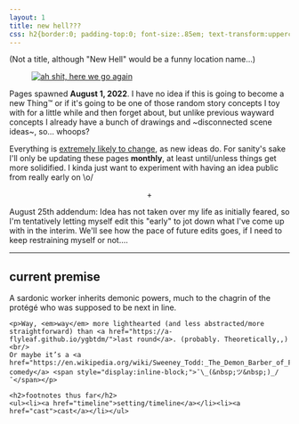 ```yaml
---
layout: 1
title: new hell???
css: h2{border:0; padding-top:0; font-size:.85em; text-transform:uppercase; letter-spacing:0.05em; word-spacing:0.05em; color:#808080; margin-top:1em;} section{text-align:center;} ul{margin:0; list-style-type:none;} li{display:inline-block;} li:before,ul:after{content:"·"; margin:0 .25em; color:#808080;} h2+p{margin-top:0;}
---
```

(Not a title, although "New Hell" would be a funny location name...)

<figure><a href="https://knowyourmeme.com/memes/ah-shit-here-we-go-again"><img src="https://external-content.duckduckgo.com/iu/?u=https%3A%2F%2Fpreview.redd.it%2Fird4pu2fm8s21.jpg%3Fauto%3Dwebp%26s%3D81afbde8b7e7fae3e69e4c0afb9562de6d3137c9&f=1&nofb=1" alt="ah shit, here we go again"/></a></figure>

Pages spawned <b>August 1, 2022</b>. I have no idea if this is going to become a new Thing™ or if it's going to be one of those random story concepts I toy with for a little while and then forget about, but unlike previous wayward concepts I already have a bunch of drawings and ~disconnected scene ideas~, so... whoops?

Everything is <u>extremely likely to change</u>, as new ideas do. For sanity's sake I'll only be updating these pages **monthly**, at least until/unless things get more solidified. I kinda just want to experiment with having an idea public from really early on <span style="display:inline-block;">\o/

<p style="text-align:center;">+</p>

August 25th addendum: Idea has not taken over my life as initially feared, so I'm tentatively letting myself edit this "early" to jot down what I've come up with in the interim. We'll see how the pace of future edits goes, if I need to keep restraining myself or not....

----
<section>
	<h2>current premise</h2>
	<p>A sardonic worker inherits demonic powers, much to the chagrin of the protégé who was supposed to be next in line.</p>
	
	<p>Way, <em>way</em> more lighthearted (and less abstracted/more straightforward) than <a href="https://a-flyleaf.github.io/ygbtdm/">last round</a>. (probably. Theoretically,,)<br/>
	Or maybe it’s a <a href="https://en.wikipedia.org/wiki/Sweeney_Todd:_The_Demon_Barber_of_Fleet_Street">dark comedy</a> <span style="display:inline-block;">¯\_(&nbsp;ツ&nbsp;)_/¯</span></p>
	
	<h2>footnotes thus far</h2>
	<ul><li><a href="timeline">setting/timeline</a></li><li><a href="cast">cast</a></li></ul>
</section>